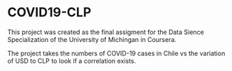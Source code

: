 # COVID19-CLP
This project was created as the final assigment for the Data Sience Specialization of the University of Michingan in Coursera. 

The project takes the numbers of COVID-19 cases in Chile vs the variation of USD to CLP to look if a correlation exists.

